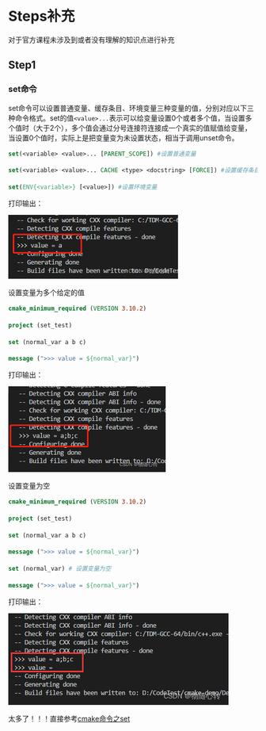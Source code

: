 # Steps补充
对于官方课程未涉及到或者没有理解的知识点进行补充

## Step1
### set命令

set命令可以设置普通变量、缓存条目、环境变量三种变量的值，分别对应以下三种命令格式。set的值`<value>...`表示可以给变量设置0个或者多个值，当设置多个值时（大于2个），多个值会通过分号连接符连接成一个真实的值赋值给变量，当设置0个值时，实际上是把变量变为未设置状态，相当于调用unset命令。

```cmake
set(<variable> <value>... [PARENT_SCOPE]) #设置普通变量
 
set(<variable> <value>... CACHE <type> <docstring> [FORCE]) #设置缓存条目
 
set(ENV{<variable>} [<value>]) #设置环境变量
```

打印输出：

![Alt text](image.png)

设置变量为多个给定的值

```cmake
cmake_minimum_required (VERSION 3.10.2)
 
project (set_test)
 
set (normal_var a b c)
 
message (">>> value = ${normal_var}")
```
打印输出：

![Alt text](image-1.png)

设置变量为空

```cmake
cmake_minimum_required (VERSION 3.10.2)
 
project (set_test)
 
set (normal_var a b c)
 
message (">>> value = ${normal_var}")
 
set (normal_var) # 设置变量为空
 
message (">>> value = ${normal_var}")
```

打印输出：

![Alt text](image-2.png)

太多了！！！直接参考[cmake命令之set](https://blog.csdn.net/sinat_31608641/article/details/123101969)